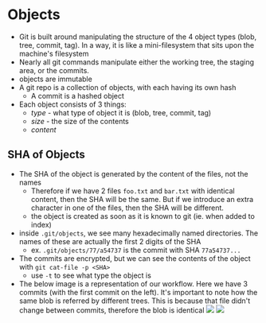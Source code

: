 
# Objects
- Git is built around manipulating the structure of the 4 object types (blob, tree, commit, tag). In a way, it is like a mini-filesystem that sits upon the machine's filesystem
- Nearly all git commands manipulate either the working tree, the staging area, or the commits.
- objects are immutable
- A git repo is a collection of objects, with each having its own hash
    - A commit is a hashed object
- Each object consists of 3 things:
    - *type* - what type of object it is (blob, tree, commit, tag)
    - *size* - the size of the contents
    - *content*

## SHA of Objects
- The SHA of the object is generated by the content of the files, not the names
	- Therefore if we have 2 files `foo.txt` and `bar.txt` with identical content, then the SHA will be the same. But if we introduce an extra character in one of the files, then the SHA will be different. 
	- the object is created as soon as it is known to git (ie. when added to index)
- inside `.git/objects`, we see many hexadecimally named directories. The names of these are actually the first 2 digits of the SHA
	- ex. `.git/objects/77/a54737` is the commit with SHA `77a54737...`
- The commits are encrypted, but we can see the contents of the object with `git cat-file -p <SHA>`
	- use `-t` to see what type the object is 
- The below image is a representation of our workflow. Here we have 3 commits (with the first commit on the left). It's important to note how the same blob is referred by different trees. This is because that file didn't change between commits, therefore the blob is identical 
![](/assets/images/2021-03-06-16-16-37.png)
![](/assets/images/2021-03-06-16-17-02.png)